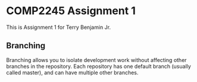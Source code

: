 # COMP2245 Assignment 1

This is Assignment 1 for Terry Benjamin Jr.

## Branching

Branching allows you to isolate development work without
affecting other branches in the repository. Each repository
has one default branch (usually called master), and can have
multiple other branches.